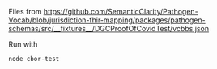 Files from 
https://github.com/SemanticClarity/Pathogen-Vocab/blob/jurisdiction-fhir-mapping/packages/pathogen-schemas/src/__fixtures__/DGCProofOfCovidTest/vcbbs.json


Run with

    node cbor-test
